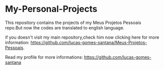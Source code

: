 # My-Personal-Projects
This repository contains the projects of my Meus Projetos Pessoais repo.But now the codes are translated to english language.

if you doesn't visit my main repository,check him now clicking here for more information: https://github.com/lucas-gomes-santana/Meus-Projetos-Pessoais.

Read my profile for more informations: https://github.com/lucas-gomes-santana
